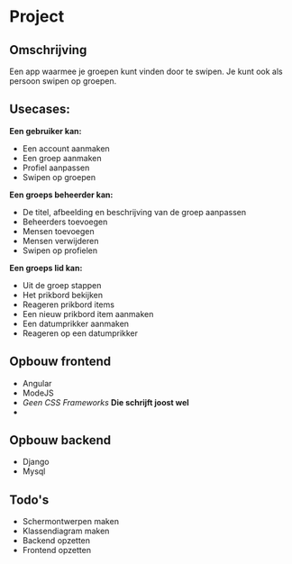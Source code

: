 # Project
## Omschrijving
Een app waarmee je groepen kunt vinden door te swipen. Je kunt ook als persoon swipen op groepen. 
## Usecases:
**Een gebruiker kan:**
- Een account aanmaken
- Een groep aanmaken
- Profiel aanpassen
- Swipen op groepen

**Een groeps beheerder kan:**
- De titel, afbeelding en beschrijving van de groep aanpassen
- Beheerders toevoegen
- Mensen toevoegen
- Mensen verwijderen
- Swipen op profielen

**Een groeps lid kan:**
- Uit de groep stappen
- Het prikbord bekijken
- Reageren prikbord items
- Een nieuw prikbord item aanmaken
- Een datumprikker aanmaken
- Reageren op een datumprikker

## Opbouw frontend
- Angular
- ModeJS
- *Geen CSS Frameworks* **Die schrijft joost wel**
- 

## Opbouw backend
- Django
- Mysql

## Todo's
- Schermontwerpen maken
- Klassendiagram maken
- Backend opzetten
- Frontend opzetten